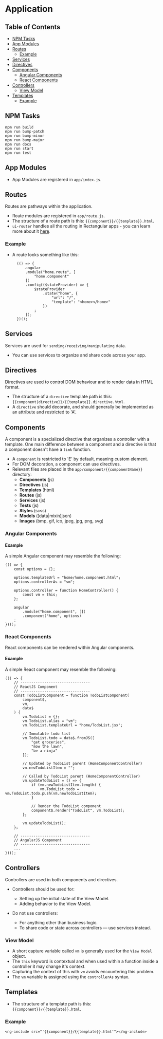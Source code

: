 # Application

## Table of Contents

* [NPM Tasks](#NPMTasks)
* [App Modules](#AppModules)
* [Routes](#Routes)
	* [Example](#RoutesExample)
* [Services](#Services)
* [Directives](#Directives)
* [Components](#Components)
	* [Angular Components](#AngularComponents)
	* [React Components](#ReactComponents)
* [Controllers](#Controllers)
	* [View Model](#ViewModel)
* [Templates](#Templates)
	* [Example](#TemplateIncludeExample)

## <a name='NPMTasks'></a>NPM Tasks

	npm run build
	npm run bump-patch
	npm run bump-minor
	npm run bump-major
	npm run docs
	npm run start
	npm run test

## <a name='AppModules'></a>App Modules
- App Modules are registered in `app/index.js`.

## <a name='Routes'></a>Routes
Routes are pathways within the application.
- Route modules are registered in `app/route.js`.
- The structure of a route path is this: `{{component}}/{{template}}.html`.
- `ui-router` handles all the routing in Rectangular apps - you can learn more about it [here](https://github.com/angular-ui/ui-router).

### <a name='RoutesExample'></a>Example
- A route looks something like this:

		(() => {
			angular
			.module("home.route", [
				"home.component"
			])
			.config(($stateProvider) => {
				$stateProvider
					.state("home", {
						"url": "/",
						"template": "<home></home>"
					})
				;
			});
		})();

## <a name='Services'></a>Services
Services are used for `sending/receiving/manipulating` data.
- You can use services to organize and share code across your app.

## <a name='Directives'></a>Directives
Directives are used to control DOM behaviour and to render data in HTML format.
- The structure of a `directive` template path is this: `{{component|directive}}/{{template}}.directive.html`.
- A `directive` should decorate, and should generally be implemented as an attribute and restricted to 'A'.

## <a name='Components'></a>Components
A component is a specialized directive that organizes a controller with a template. One main difference between a component and a directive is that a component doesn't have a `link` function.
- A `component` is restricted to 'E' by default, meaning custom element.
- For DOM decoration, a component can use directives.
- Relevant files are placed in the `app/component/{{componentName}}` directory:
	- **Components** (js)
	- **Directives** (js)
	- **Templates** (html)
	- **Routes** (js)
	- **Services** (js)
	- **Tests** (js)
	- **Styles** (scss)
	- **Models** ([data|mixin]json)
	- **Images** (bmp, gif, ico, jpeg, jpg, png, svg)

### <a name='AngularComponents'></a>Angular Components
#### Example
A simple Angular component may resemble the following:

	(() => {
		const options = {};
		
		options.templateUrl = "home/home.component.html";
		options.controllerAs = "vm";
		
		options.controller = function HomeController() {
			const vm = this;
		};
		
		angular
			.module("home.component", [])
			.component("home", options)
		;
	})();

### <a name='ReactComponents'></a>React Components
React components can be rendered within Angular components.

#### Example
A simple React component may resemble the following:

	(() => {
		// --------------------------------
		// ReactJS Component
		// --------------------------------
		const TodoListComponent = function TodoListComponent(
			component$,
			vm,
			data$
		) {
			vm.TodoList = {};
			vm.TodoList.alias = "vm";
			vm.TodoList.templateUrl = "home/TodoList.jsx";
			
			// Immutable todo list
			vm.TodoList.todo = data$.fromJS([
				"get groceries",
				"mow the lawn",
				"be a ninja"
			]);
			
			// Updated by TodoList parent (HomeComponentController)
			vm.newTodoListItem = "";
			
			// Called by TodoList parent (HomeComponentController)
			vm.updateTodoList = () => {
				if (vm.newTodoListItem.length) {
					vm.TodoList.todo = vm.TodoList.todo.push(vm.newTodoListItem);
				}
				
				// Render the TodoList component
				component$.render("TodoList", vm.TodoList);
			};
			
			vm.updateTodoList();
		};

		// --------------------------------
		// AngularJS Component
		// --------------------------------
		...
	})();

## <a name='Controllers'></a>Controllers
Controllers are used in both components and directives.

- Controllers should be used for:
	- Setting up the initial state of the View Model.
	- Adding behavior to the View Model.

- Do not use controllers:
	- For anything other than business logic.
	- To share code or state across controllers — use services instead.

### <a name='ViewModel'></a>View Model
- A short capture variable called `vm` is generally used for the `View Model` object.
- The `this` keyword is contextual and when used within a function inside a controller it may change it's context.
- Capturing the context of this with `vm` avoids encountering this problem.
- The `vm` variable is assigned using the `controllerAs` syntax.

## <a name='Templates'></a>Templates
- The structure of a template path is this: `{{component}}/{{template}}.html`.

### <a name='TemplateIncludeExample'></a>Example

	<ng-include src="'{{component}}/{{template}}.html'"></ng-include>
